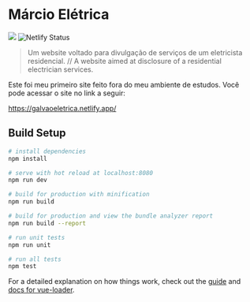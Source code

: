 # Márcio Elétrica

![](https://img.shields.io/badge/status-em%20desenvolvimento-success)
![Netlify Status](https://api.netlify.com/api/v1/badges/c0c16989-1a63-48f3-b488-93919f863e40/deploy-status)

> Um website voltado para divulgação de serviços de um eletricista residencial. // A website aimed at disclosure of a residential electrician services.

Este foi meu primeiro site feito fora do meu ambiente de estudos. Você pode acessar o site no link a seguir:

https://galvaoeletrica.netlify.app/

## Build Setup

``` bash
# install dependencies
npm install

# serve with hot reload at localhost:8080
npm run dev

# build for production with minification
npm run build

# build for production and view the bundle analyzer report
npm run build --report

# run unit tests
npm run unit

# run all tests
npm test
```

For a detailed explanation on how things work, check out the [guide](http://vuejs-templates.github.io/webpack/) and [docs for vue-loader](http://vuejs.github.io/vue-loader).
